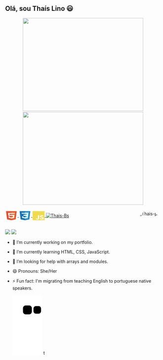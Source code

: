 ## Olá, sou Thaís Lino 😃
<div align="center">
  <a href="https://github.com/ThaisSLino">
  <img height="300" width="390" src="https://github-readme-stats.vercel.app/api?username=ThaisSLino&show_icons=true&theme=ocean_dark&include_all_commits=true&count_private=true"/>
  <img  height="300" width="390" src="https://github-readme-stats.vercel.app/api/top-langs/?username=ThaisSLino&layout=compact&langs_count=7&theme=ocean_dark"/>
</div>
<div style="display: inline_block"><br>
  <img align="center" alt="Thais-HTML" height="30" width="40" src="https://raw.githubusercontent.com/devicons/devicon/master/icons/html5/html5-original.svg">
  <img align="center" alt="Thais-CSS" height="30" width="40" src="https://raw.githubusercontent.com/devicons/devicon/master/icons/css3/css3-original.svg">
  <img align="center" alt="Thais-Js" height="30" width="40" src="https://raw.githubusercontent.com/devicons/devicon/master/icons/javascript/javascript-plain.svg">
  <img align="center" alt="Thais-Bs" height="30" width="40" src="https://cdn.jsdelivr.net/gh/devicons/devicon/icons/bootstrap/bootstrap-plain.svg">
  
  <img align="right" alt="Thais-pic" height="150" style="border-radius:50px;" src="https://cdn.discordapp.com/attachments/607016262672973854/921423263639408650/WhatsApp_Image_2021-10-02_at_19.34.21.jpeg">
</div>
  
  ##

<div> 
  <a href = "mailto:thaisslino@gmail.com"><img src="https://img.shields.io/badge/-Gmail-%23333?style=for-the-badge&logo=gmail&logoColor=white" target="_blank"></a>
  <a href="https://www.linkedin.com/in/thais-dos-santos-lino/" target="_blank"><img src="https://img.shields.io/badge/-LinkedIn-%230077B5?style=for-the-badge&logo=linkedin&logoColor=white" target="_blank"></a> 
</div>
  
- 🔭 I’m currently working on my portfolio.
- 🌱 I’m currently learning HTML, CSS, JavaScript.
- 🤔 I’m looking for help with arrays and modules.
- 😄 Pronouns: She/Her
- ⚡ Fun fact: I'm migrating from teaching English to portuguese native speakers.

  ![Snake animation](https://github.com/rafaballerini/rafaballerini/blob/output/github-contribution-grid-snake.svg)
t
